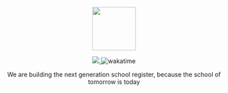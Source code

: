 <p align="center">
  <a href="https://easyregister.it/">
    <img src="https://user-images.githubusercontent.com/29762826/149530317-61175419-944b-4d12-8022-47ec4c27dfce.png" height="100">
  </a>
</p>

<p align="center">
  <a href="https://status.easyregister.it" target="_blank">
    <img src="https://betteruptime.com/status-badges/v1/monitor/9duf.svg">
  </a>
  <img src="https://wakatime.com/badge/user/a3deb186-50e8-4c35-bcaa-c9e09bde3006/project/ba149762-ac5e-4a94-ab2c-fccf17290fd5.svg" alt="wakatime">
</p>

<p align="center">
We are building the next generation school register, because the school of tomorrow is today
</p>
